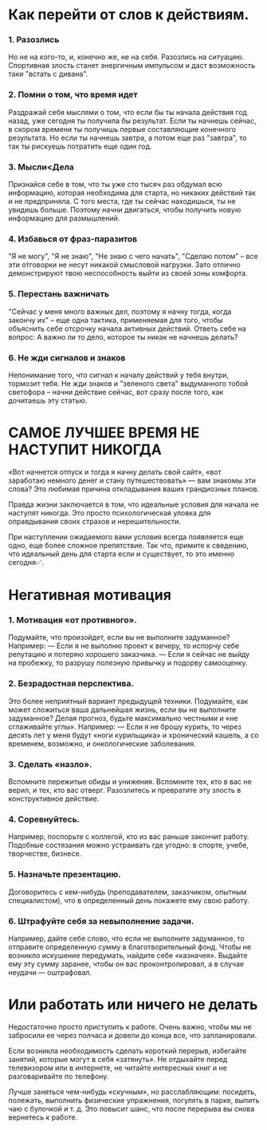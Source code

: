 # Как перейти от слов к действиям.

### 1. Разозлись
Но не на кого-то, и, конечно же, не на себя. Разозлись на ситуацию. Спортивная злость станет энергичным импульсом и даст возможность таки "встать с дивана".

### 2. Помни о том, что время идет
Раздражай себя мыслями о том, что если бы ты начала действия год назад, уже сегодня ты получила бы результат. Если ты начнешь сейчас, в скором времени ты получишь первые составляющие конечного результата. Но если ты начнешь завтра, а потом еще раз "завтра", то так ты рискуешь потратить еще один год.

### 3. Мысли<Дела
Признайся себе в том, что ты уже сто тысяч раз обдумал всю информацию, которая необходима для старта, но никаких действий так и не предприняла. С того места, где ты сейчас находишься, ты не увидишь больше. Поэтому начни двигаться, чтобы получить новую информацию для размышлений.

### 4. Избавься от фраз-паразитов
"Я не могу", "Я не знаю", "Не знаю с чего начать", "Сделаю потом" – все эти отговорки не несут никакой смысловой нагрузки. Зато отлично демонстрируют твою неспособность выйти из своей зоны комфорта.

### 5. Перестань важничать
"Сейчас у меня много важных дел, поэтому я начну тогда, когда закончу их" – еще одна тактика, применяемая для того, чтобы объяснить себе отсрочку начала активных действий. Ответь себе на вопрос: А важно ли то дело, которое ты никак не начнешь делать?

### 6. Не жди сигналов и знаков
Непонимание того, что сигнал к началу действий у тебя внутри, тормозит тебя. Не жди знаков и "зеленого света" выдуманного тобой светофора – начни действие сейчас, вот сразу после того, как дочитаешь эту статью.

# САМОЕ ЛУЧШЕЕ ВРЕМЯ НЕ НАСТУПИТ НИКОГДА

«Вот начнется отпуск и тогда я начну делать свой сайт», «вот заработаю немного денег и стану путешествовать» — вам знакомы эти слова? Это любимая причина откладывания ваших грандиозных планов.

Правда жизни заключается в том, что идеальные условия для начала не наступят никогда. Это просто психологическая уловка для оправдывания своих страхов и нерешительности.

При наступлении ожидаемого вами условия всегда появляется еще одно, еще более сложное препятствие. Так что, примите к сведению, что идеальный день для старта если и существует, то это именно сегодня✅.

# Негативная мотивация
### 1. Мотивация «от противного».
Подумайте, что произойдет, если вы не выполните задуманное? Например:
— Если я не выполню проект к вечеру, то испорчу себе репутацию и потеряю хорошего заказчика.
— Если я сейчас не выйду на пробежку, то разрушу полезную привычку и подорву самооценку.

### 2. Безрадостная перспектива.
Это более неприятный вариант предыдущей техники. Подумайте, как может сложиться ваша дальнейшая жизнь, если вы не выполните задуманное? Делая прогноз, будьте максимально честными и «не сглаживайте углы». Например:
— Если я не брошу курить, то через десять лет у меня будут «ноги курильщика» и хронический кашель, а со временем, возможно, и онкологические заболевания.

### 3. Сделать «назло».
Вспомните пережитые обиды и унижения. Вспомните тех, кто в вас не верил, и тех, кто вас отверг. Разозлитесь и превратите эту злость в конструктивное действие.

### 4. Соревнуйтесь.
Например, поспорьте с коллегой, кто из вас раньше закончит работу. Подобные состязания можно устраивать где угодно: в спорте, учебе, творчестве, бизнесе.

### 5. Назначьте презентацию.
Договоритесь с кем-нибудь (преподавателем, заказчиком, опытным специалистом), что в определенный день покажете ему свою работу.

### 6. Штрафуйте себя за невыполнение задачи.
Например, дайте себе слово, что если не выполните задуманное, то отправите определенную сумму в благотворительный фонд.
Чтобы не возникло искушение передумать, найдите себе «казначея». Выдайте ему эту сумму заранее, чтобы он вас проконтролировал, а в случае неудачи — оштрафовал.

# Или работать или ничего не делать
Недостаточно просто приступить к работе. Очень важно, чтобы мы не забросили ее через полчаса и довели до конца все, что запланировали.

 Если возникла необходимость сделать короткий перерыв, избегайте занятий, которые могут в себя «затянуть». Не отдыхайте перед телевизором или в интернете, не читайте интересных книг и не разговаривайте по телефону.

Лучше заняться чем-нибудь «скучным», но расслабляющим: посидеть, полежать, выполнить физические упражнения, погулять в парке, выпить чаю с булочкой и т. д. Это повысит шанс, что после перерыва вы снова вернетесь к работе.
